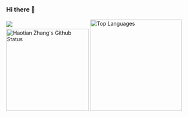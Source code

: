### Hi there 👋

<div>
    <div style="display: inline-block">
        <img src="https://komarev.com/ghpvc/?username=SkyeBeFreeman" style="display: block;" vspace="5">
        <img src="https://github-readme-stats.vercel.app/api?username=SkyeBeFreeman&count_private=true&show_icons=true" height="220px" alt="Haotian Zhang's Github Status" >
    </div>
    <div style="display: inline-block">
        <img src="https://github-readme-stats.vercel.app/api/top-langs/?username=SkyeBeFreeman" height="245px" alt="Top Languages"  display=inline-block>
    </div>
</div>